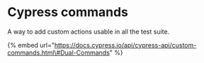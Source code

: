 # Cypress commands

A way to add custom actions usable in all the test suite.

{% embed url="https://docs.cypress.io/api/cypress-api/custom-commands.html\#Dual-Commands" %}



